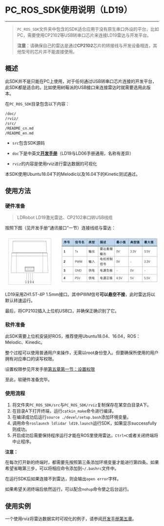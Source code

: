 # PC_ROS_SDK使用说明（LD19）

---

> `PC_ROS_SDK`文件夹中包含的SDK适合应用于没有原生串口外设的平台，比如PC，需要使用CP2102等USB转串口芯片来连接LD19雷达与开发平台。
>
> **注意**：请确保自己的雷达是通过**CP2102**芯片的转接线与开发设备相连，其他型号的芯片并不能直接使用。

## 概述

此SDK并不是只能在PC上使用，对于任何通过USB转串口芯片连接的开发平台，此SDK都是适合的。比如使用树莓派的USB接口来连接雷达时就需要选用此版本。

在`PC_ROS_SDK`目录包含以下内容：

``` 
/doc/
/rviz/
/src/
/README_cn.md
/README_en.md
```

- `src`包含SDK源码

- `doc`下是中英文[**开发手册**](./doc/LDROBOT_LD06_开发手册_v1.0.pdf)（LD19与LD06手册通用，名称有差异）

- `rviz`的内容是使用rviz进行雷达数据的可视化

本SDK使用Ubuntu18.04下的Melodic以及16.04下的Kinetic测试通过。

## 使用方法

### 硬件准备

> LDRobot LD19激光雷达、CP2102串口转USB线缆

按照下图（见开发手册“通讯接口”一节）连接线缆与雷达：

![LD19通讯接口图](../pic/image-20210802170439262.png)

LD19采用ZH1.5T-4P 1.5mm接口。其中PWM信号**可以悬空不接**，此时雷达将以默认转速运行。

最后，将CP2102插入上位机USB口，并确保正确识别了它。

### 软件准备

此SDK需要上位机安装好ROS，推荐使用Ubuntu18.04、16.04，ROS：Melodic、Kinedic。

整个过程可以使用普通用户来操作，无需以root身份登入。但要确保所使用的用户拥有对应串口的读写权限。

设置权限参见开发手册[第五章第一节：设置权限](./doc/LDROBOT_LD06_开发手册_v1.0.pdf)

至此，软硬件准备完毕。

### 使用流程

1. 将文件夹`PC_ROS_SDK/src`与`PC_ROS_SDK/rviz`复制保存在某空白目录A下。
2. 在目录A下打开终端，运行`catkin_make`命令进行编译。
3. 在编译成功后运行`source ./devel/setup.bash`添加环境变量。
4. 调用命令`roslaunch ldlidar ld19.launch`运行SDK，如果显示successfully则成功。
5. 开启成功后需要保持程序运行才能在ROS里使用雷达，`Ctrl+C`或者关闭终端将中止程序。

**注意：**

在每次打开新的终端时，都需要先按照第三条添加环境变量才能进行第四条。如果希望省略第三步，可以将相应命令添加到`~/.bashrc`文件中。

在运行SDK后如果连接不到雷达，则会输出`open error`字样。

如果希望关闭终端后依然运行，可以配合`nohup`命令使之后台运行。

## 使用实例

一个使用rviz将雷达数据实时可视化的例子，请参阅[开发手册第五章](./doc/LDROBOT_LD06_开发手册_v1.0.pdf)。

